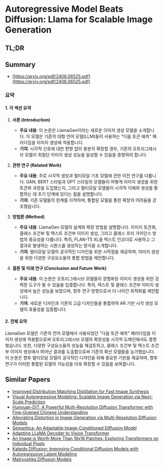 # Autoregressive Model Beats Diffusion: Llama for Scalable Image Generation
## TL;DR
## Summary
- [https://arxiv.org/pdf/2406.06525.pdf](https://arxiv.org/pdf/2406.06525.pdf)

### 요약

#### 1. 각 섹션 요약

1. **서론 (Introduction)**

   - **주요 내용**: 이 논문은 LlamaGen이라는 새로운 이미지 생성 모델을 소개합니다. 이 모델은 기존의 대형 언어 모델(LLM)들이 사용하는 "다음 토큰 예측" 패러다임을 이미지 생성에 적용합니다.
   - **기여**: 시각적 신호에 대한 편향 없이 충분히 확장할 경우, 기존의 오토리그레시브 모델이 최첨단 이미지 생성 성능을 달성할 수 있음을 증명하려 합니다.

2. **관련 연구 (Related Work)**

   - **주요 내용**: 주로 시각적 생성과 멀티모달 기초 모델에 관한 이전 연구를 다룹니다. GAN, BERT 스타일과 GPT 스타일의 모델들이 어떻게 이미지 생성을 위한 토큰화 과정을 도입했는지, 그리고 멀티모달 모델들이 시각적 이해와 생성을 통합하는 데 초기 단계에 있다는 점을 설명합니다.
   - **기여**: 기존 모델들의 한계를 지적하며, 통합된 모델을 통한 확장의 어려움을 강조했습니다.

3. **방법론 (Method)**

   - **주요 내용**: LlamaGen 모델의 설계와 확장 방법을 설명합니다. 이미지 토큰화, 클래스 조건부 및 텍스트 조건부 이미지 생성, 그리고 클래스 프리 가이던스 방법의 중요성을 다룹니다. 특히, FLAN-T5 XL을 텍스트 인코더로 사용하고 그 결과로 발생하는 시퀀스를 생성하는 방식을 소개합니다.
   - **기여**: 멀티모달 모델의 궁극적인 디자인을 위한 시작점을 제공하며, 이미지 생성을 위한 다양한 구성요소들의 통합 방법을 제안합니다.

4. **결론 및 미래 연구 (Conclusion and Future Work)**

   - **주요 내용**: 이 논문은 오토리그레시브 모델들이 정형화된 이미지 생성을 위한 강력한 도구가 될 수 있음을 입증합니다. 특히, 텍스트 및 클래스 조건부 이미지 생성에서 높은 성능을 보였으며, 향후 연구 방향으로서 더 나아간 최적화를 제안합니다.
   - **기여**: 새로운 디자인과 기존의 고급 디자인들을 통합하여 AR 기반 시각 생성 모델의 효율성을 입증합니다.

#### 2. 전체 요약

LlamaGen 모델은 기존의 언어 모델에서 사용되었던 "다음 토큰 예측" 패러다임을 이미지 생성에 적용함으로써 오토리그레시브 모델의 확장성을 시각적 도메인에서도 증명했습니다. 또한, 다양한 구성요소들의 성능을 재검토하고, 클래스 조건부 및 텍스트 조건부 이미지 생성에서 뛰어난 결과를 도출함으로써 기존의 확산 모델들을 능가했습니다. 이 논문은 향후 멀티모달 모델의 궁극적인 디자인을 위해 중요한 기반을 제공하며, 향후 연구가 이러한 통합된 모델의 가능성을 더욱 확장할 수 있음을 보여줍니다.

## Similar Papers
- [Improved Distribution Matching Distillation for Fast Image Synthesis](2405.14867.md)
- [Visual Autoregressive Modeling: Scalable Image Generation via Next-Scale Prediction](2404.02905.md)
- [Hunyuan-DiT: A Powerful Multi-Resolution Diffusion Transformer with Fine-Grained Chinese Understanding](2405.08748.md)
- [Alleviating Distortion in Image Generation via Multi-Resolution Diffusion Models](2406.09416.md)
- [Semantica: An Adaptable Image-Conditioned Diffusion Model](2405.14857.md)
- [Adapting LLaMA Decoder to Vision Transformer](2404.06773.md)
- [An Image is Worth More Than 16x16 Patches: Exploring Transformers on Individual Pixels](2406.09415.md)
- [Kaleido Diffusion: Improving Conditional Diffusion Models with Autoregressive Latent Modeling](2405.21048.md)
- [Matryoshka Diffusion Models](2310.15111.md)
